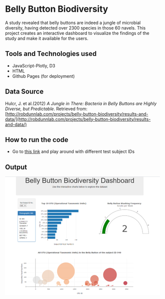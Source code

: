 # Belly Button Biodiversity
 A study revealed that belly buttons are indeed a jungle of microbial diversity, having detected over 2300 species in those 60 navels. This project creates an interactive dashboard to visualize the findings of the study and make it available for the users.

## Tools and Technologies used
* JavaScript-Plotly, D3
* HTML
* Github Pages (for deployment)

## Data Source
Hulcr, J. et al.(2012) _A Jungle in There: Bacteria in Belly Buttons are Highly Diverse, but Predictable_. Retrieved from: [http://robdunnlab.com/projects/belly-button-biodiversity/results-and-data/](http://robdunnlab.com/projects/belly-button-biodiversity/results-and-data/)

## How to run the code
* Go to [this link](https://akshitap31.github.io/plotly-challenge/index.html)
and play around with different test subject IDs

## Output
![](images/1.png)
